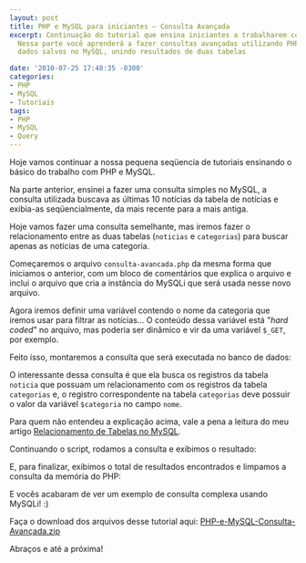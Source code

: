 ```yaml
---
layout: post
title: PHP e MySQL para iniciantes – Consulta Avançada
excerpt: Continuação do tutorial que ensina iniciantes a trabalharem com PHP e MySQL.
  Nessa parte você aprenderá a fazer consultas avançadas utilizando PHP para acessar
  dados salvos no MySQL, unindo resultados de duas tabelas

date: '2010-07-25 17:48:35 -0300'
categories:
- PHP
- MySQL
- Tutoriais
tags:
- PHP
- MySQL
- Query
---
```

Hoje vamos continuar a nossa pequena seqüencia de tutoriais ensinando o básico do trabalho com PHP e MySQL.

Na parte anterior, ensinei a fazer uma consulta simples no MySQL, a consulta utilizada buscava as últimas 10 notícias da tabela de notícias e exibia-as seqüencialmente, da mais recente para a mais antiga.

Hoje vamos fazer uma consulta semelhante, mas iremos fazer o relacionamento entre as duas tabelas (<code>noticias</code> e <code>categorias</code>) para buscar apenas as notícias de uma categoria.

Começaremos o arquivo <code>consulta-avancada.php</code> da mesma forma que iniciamos o anterior, com um bloco de comentários que explica o arquivo e inclui o arquivo que cria a instância do MySQLi que será usada nesse novo arquivo.


<div data-gist-id="4bd2f6ffbb484387492b" data-gist-show-loading="false"></div>

Agora iremos definir uma variável contendo o nome da categoria que iremos usar para filtrar as notícias... O conteúdo dessa variável está "<em>hard coded</em>" no arquivo, mas poderia ser dinâmico e vir da uma variável <code>$_GET</code>, por exemplo.


<div data-gist-id="e42c430d71b4c895a530" data-gist-show-loading="false"></div>

Feito isso, montaremos a consulta que será executada no banco de dados:


<div data-gist-id="974d1538a07b00c61625" data-gist-show-loading="false"></div>

O interessante dessa consulta é que ela busca os registros da tabela <code>noticia</code> que possuam um relacionamento com os registros da tabela <code>categorias</code> e, o registro correspondente na tabela <code>categorias</code> deve possuir o valor da variável <code>$categoria</code> no campo <code>nome</code>.

Para quem não entendeu a explicação acima, vale a pena a leitura do meu artigo [Relacionamento de Tabelas no MySQL](/relacionamento-de-tabelas-no-mysql).

Continuando o script, rodamos a consulta e exibimos o resultado:


<div data-gist-id="726ba5b02d2df50388b0" data-gist-show-loading="false"></div>

E, para finalizar, exibimos o total de resultados encontrados e limpamos a consulta da memória do PHP:


<div data-gist-id="418683641f90f69d2b65" data-gist-show-loading="false"></div>

E vocês acabaram de ver um exemplo de consulta complexa usando MySQLi! :)

Faça o download dos arquivos desse tutorial aqui: [PHP-e-MySQL-Consulta-Avançada.zip](/arquivos/2010/07/PHP-e-MySQL-Consulta-Avançada.zip)

Abraços e até a próxima!

